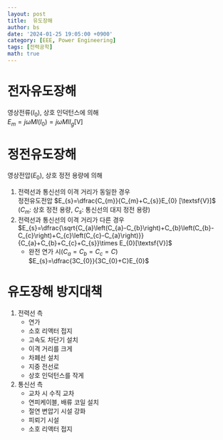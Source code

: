 ```yaml
---
layout: post
title:  유도장해
author: bs
date: '2024-01-25 19:05:00 +0900'
category: [EEE, Power Engineering]
tags: [전력공학]
math: true
---
```


# 전자유도장해
영상전류($I_{0}$), 상호 인덕턴스에 의해<br>
$E_{m}=j\omega Ml\left(I_{0}\right)=j\omega MlI_{g}[\textsf{V}]$

# 정전유도장해
영상전압($E_{0}$), 상호 정전 용량에 의해
1. 전력선과 통신선의 이격 거리가 동일한 경우<br>
    정전유도전압 $E_{s}=\dfrac{C_{m}}{C_{m}+C_{s}}E_{0} [\textsf{V}]$<br>
    ($C_{m}$: 상호 정전 용량, $C_{s}$: 통신선의 대지 정전 용량)
2. 전력선과 통신선의 이격 거리가 다른 경우<br>
    $E_{s}=\dfrac{\sqrt{C_{a}\left(C_{a}-C_{b}\right)+C_{b}\left(C_{b}-C_{c}\right)+C_{c}\left(C_{c}-C_{a}\right)}}{C_{a}+C_{b}+C_{c}+C_{s}}\times E_{0}[\textsf{V}]$
    - 완전 연가 시($C_{a}=C_{b}=C_{c}=C$)<br>
        $E_{s}=\dfrac{3C_{0}}{3C_{0}+C}E_{0}$

# 유도장해 방지대책
1. 전력선 측
    - 연가
    - 소호 리액터 접지
    - 고속도 차단기 설치
    - 이격 거리를 크게
    - 차폐선 설치
    - 지중 전선로
    - 상호 인덕턴스를 작게
2. 통신선 측
    - 교차 시 수직 교차
    - 연피케이블, 배류 코일 설치
    - 절연 변압기 시설 강화
    - 피뢰기 시설
    - 소호 리액터 접지